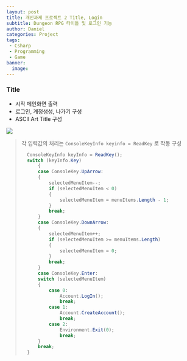 ```yaml
---
layout: post
title: 개인과제 프로젝트 2 Title, Login 
subtitle: Dungeon RPG 타이틀 및 로그인 기능
author: Daniel
categories: Project
tags: 
 - Csharp
 - Programming
 - Game
banner:
  image:
---
```


### Title
- 시작 메인화면 출력
- 로그인, 계정생성, 나가기 구성
- ASCII Art Title 구성

![](https://i.imgur.com/bWi2iHm.jpg)

> 각 입력값의 처리는 `ConsoleKeyInfo keyinfo = ReadKey` 로 작동 구성
>```csharp
> 	ConsoleKeyInfo keyInfo = ReadKey();  
> 	switch (keyInfo.Key)  
>		{  
>		case ConsoleKey.UpArrow:  
>		{  
>			selectedMenuItem--;  
>			if (selectedMenuItem < 0)  
>			{  
>				selectedMenuItem = menuItems.Length - 1;  
>			}  
>			break;  
>		}  
>		case ConsoleKey.DownArrow:  
>		{  
>			selectedMenuItem++;  
>			if (selectedMenuItem >= menuItems.Length)  
>			{  
>				selectedMenuItem = 0;  
>			}  
>			break;  
>		}  
>		case ConsoleKey.Enter:  
>		switch (selectedMenuItem)  
>		{  
>			case 0:  
>				Account.LogIn();  
>				break;  
>			case 1:  
>				Account.CreateAccount();  
>				break;  
>			case 2:  
>				Environment.Exit(0);  
>				break;  
>		}  
>		break;  
>	}

